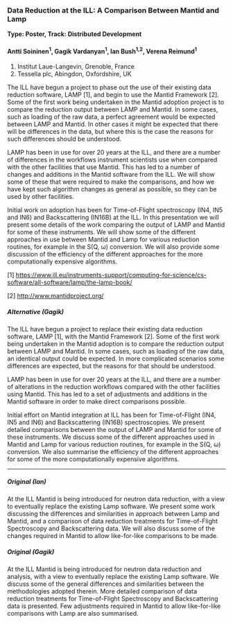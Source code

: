### Data Reduction at the ILL: A Comparison Between Mantid and Lamp

**Type: Poster, Track: Distributed Development**

#### Antti Soininen<sup>1</sup>, Gagik Vardanyan<sup>1</sup>, Ian Bush<sup>1,2</sup>, Verena Reimund<sup>1</sup>

1. Institut Laue-Langevin, Grenoble, France
2. Tessella plc, Abingdon, Oxfordshire, UK

The ILL have begun a project to phase out the use of their existing data reduction software, LAMP [1], and begin to use the Mantid Framework [2]. Some of the first work being undertaken in the Mantid adoption project is to compare the reduction output between LAMP and Mantid. In some cases, such as loading of the raw data, a perfect agreement would be expected between LAMP and Mantid. In other cases it might be expected that there will be differences in the data, but where this is the case the reasons for such differences should be understood.

LAMP has been in use for over 20 years at the ILL, and there are a number of differences in the workflows instrument scientists use when compared with the other facilities that use Mantid. This has led to a number of changes and additions in the Mantid software from the ILL. We will show some of these that were required to make the comparisons, and how we have kept such algorithm changes as general as possible, so they can be used by other facilities.

Initial work on adoption has been for Time-of-Flight spectroscopy (IN4, IN5 and IN6) and Backscattering (IN16B) at the ILL. In this presentation we will present some details of the work comparing the output of LAMP and Mantid for some of these instruments. We will show some of the different approaches in use between Mantid and Lamp for various reduction routines, for example in the S(Q, &omega;) conversion. We will also provide some discussion of the efficiency of the different approaches for the more computationally expensive algorithms.

[1] https://www.ill.eu/instruments-support/computing-for-science/cs-software/all-software/lamp/the-lamp-book/

[2] http://www.mantidproject.org/

##### Alternative (Gagik)

The ILL have begun a project to replace their existing data reduction software, LAMP [1], with the Mantid Framework [2]. Some of the first work being undertaken in the Mantid adoption is to compare the reduction output between LAMP and Mantid. In some cases, such as loading of the raw data, an identical output could be expected. In more complicated scenarios some differences are expected, but the reasons for that should be understood.

LAMP has been in use for over 20 years at the ILL, and there are a number of alterations in the reduction workflows compared with the other facilities using Mantid. This has led to a set of adjustments and additions in the Mantid software in order to make direct comparisons possible.

Initial effort on Mantid integration at ILL has been for Time-of-Flight (IN4, IN5 and IN6) and Backscattering (IN16B) spectroscopies. We present detailed comparisons between the output of LAMP and Mantid for some of these instruments. We discuss some of the different approaches used in Mantid and Lamp for various reduction routines, for example in the S(Q, &omega;) conversion. We also summarise the efficiency of the different approaches for some of the more computationally expensive algorithms.


-----------------------------

##### Original (Ian)

At the ILL Mantid is being introduced for neutron data reduction, with a view to eventually replace the existing Lamp software. We present some work discussing the differences and similarities in approach between Lamp and Mantid, and a comparison of data reduction treatments for Time-of-Flight Spectroscopy and Backscattering data. We will also discuss some of the changes required in Mantid to allow like-for-like comparisons to be made.

##### Original (Gagik)

At the ILL Mantid is being introduced for neutron data reduction and analysis, with a view to eventually replace the existing Lamp software. We discuss some of the general differences and similarities between the methodologies adopted therein. More detailed comparison of data reduction treatments for Time-of-Flight Spectroscopy and Backscattering data is presented. Few adjustments required in Mantid to allow like-for-like comparisons with Lamp are also summarised.

